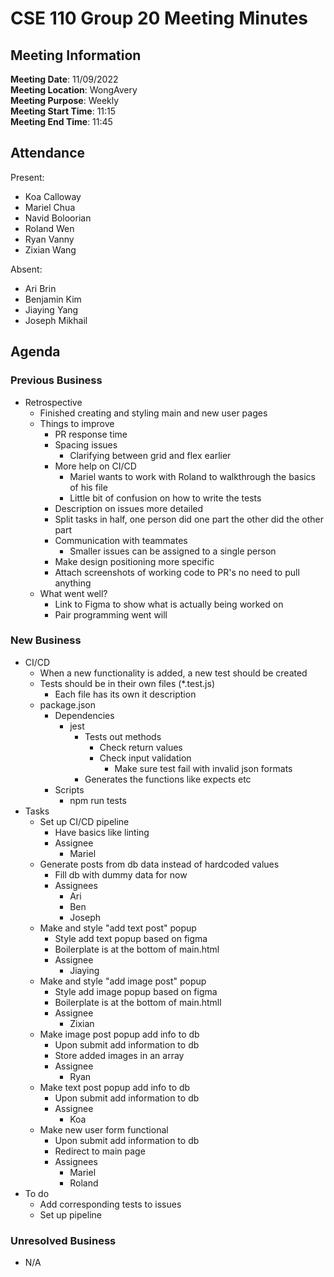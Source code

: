 # CSE 110 Group 20 Meeting Minutes
## Meeting Information
**Meeting Date**: 11/09/2022 <br>
**Meeting Location**: WongAvery <br>
**Meeting Purpose**: Weekly <br>
**Meeting Start Time**: 11:15 <br>
**Meeting End Time**: 11:45 <br>

## Attendance
Present:
- Koa Calloway
- Mariel Chua
- Navid Boloorian
- Roland Wen
- Ryan Vanny
- Zixian Wang

Absent:
- Ari Brin
- Benjamin Kim
- Jiaying Yang
- Joseph Mikhail

## Agenda
### Previous Business
- Retrospective
  - Finished creating and styling main and new user pages
  - Things to improve
    - PR response time
    - Spacing issues 
      - Clarifying between grid and flex earlier
    - More help on CI/CD
      - Mariel wants to work with Roland to walkthrough the basics of his file
      - Little bit of confusion on how to write the tests
    - Description on issues more detailed
    - Split tasks in half, one person did one part the other did the other part
    - Communication with teammates
      - Smaller issues can be assigned to a single person
    - Make design positioning more specific
    - Attach screenshots of working code to PR's no need to pull anything
  - What went well?
    - Link to Figma to show what is actually being worked on
    - Pair programming went will 
  
### New Business
- CI/CD
  - When a new functionality is added, a new test should be created
  - Tests should be in their own files (*.test.js)
    - Each file has its own it description
  - package.json
    - Dependencies
      - jest
        - Tests out methods
          - Check return values
          - Check input validation
            - Make sure test fail with invalid json formats
        - Generates the functions like expects etc
    - Scripts
      - npm run tests
- Tasks
  - Set up CI/CD pipeline
    - Have basics like linting
    - Assignee 
      - Mariel
  - Generate posts from db data instead of hardcoded values
    - Fill db with dummy data for now
    - Assignees
      - Ari
      - Ben
      - Joseph
  - Make and style "add text post" popup
    - Style add text popup based on figma
    - Boilerplate is at the bottom of main.html
    - Assignee
      - Jiaying
  - Make and style "add image post" popup
    - Style add image popup based on figma
    - Boilerplate is at the bottom of main.htmll
    - Assignee 
      - Zixian
  - Make image post popup add info to db
    - Upon submit add information to db
    - Store added images in an array
    - Assignee
      - Ryan
  - Make text post popup add info to db
    - Upon submit add information to db
    - Assignee
      - Koa
  - Make new user form functional
    - Upon submit add information to db
    - Redirect to main page
    - Assignees
      - Mariel
      - Roland
- To do
  - Add corresponding tests to issues
  - Set up pipeline
### Unresolved Business
- N/A
